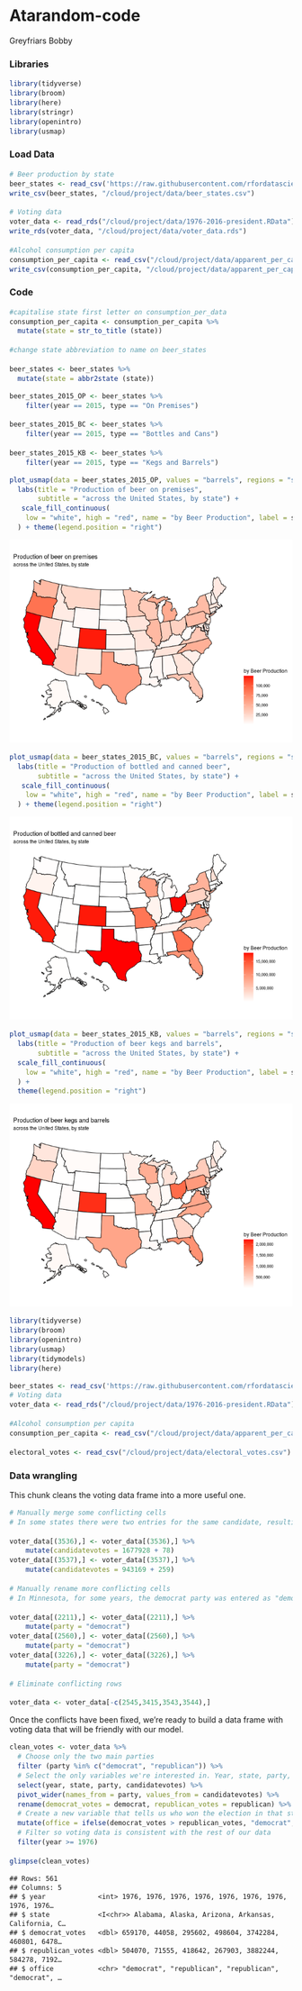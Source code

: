 Atarandom-code
================
Greyfriars Bobby

### Libraries

``` r
library(tidyverse)
library(broom)
library(here)
library(stringr)
library(openintro)
library(usmap)
```

### Load Data

``` r
# Beer production by state
beer_states <- read_csv('https://raw.githubusercontent.com/rfordatascience/tidytuesday/master/data/2020/2020-03-31/beer_states.csv')
write_csv(beer_states, "/cloud/project/data/beer_states.csv")

# Voting data
voter_data <- read_rds("/cloud/project/data/1976-2016-president.RData")
write_rds(voter_data, "/cloud/project/data/voter_data.rds")

#Alcohol consumption per capita
consumption_per_capita <- read_csv("/cloud/project/data/apparent_per_capita_alcohol_consumption_1977_2018.txt")
write_csv(consumption_per_capita, "/cloud/project/data/apparent_per_capita_alcohol_consumption_1977_2018.txt")
```

### Code

``` r
#capitalise state first letter on consumption_per_data
consumption_per_capita <- consumption_per_capita %>%
  mutate(state = str_to_title (state))

#change state abbreviation to name on beer_states

beer_states <- beer_states %>%
  mutate(state = abbr2state (state))
```

``` r
beer_states_2015_OP <- beer_states %>% 
    filter(year == 2015, type == "On Premises") 

beer_states_2015_BC <- beer_states %>% 
    filter(year == 2015, type == "Bottles and Cans") 

beer_states_2015_KB <- beer_states %>% 
    filter(year == 2015, type == "Kegs and Barrels") 
```

``` r
plot_usmap(data = beer_states_2015_OP, values = "barrels", regions = "state", color = "black") +
  labs(title = "Production of beer on premises",
       subtitle = "across the United States, by state") + 
   scale_fill_continuous(
    low = "white", high = "red", name = "by Beer Production", label = scales::comma
  ) + theme(legend.position = "right")
```

![](random-code_files/figure-gfm/beer_production_by_on_premises-1.png)<!-- -->

``` r
plot_usmap(data = beer_states_2015_BC, values = "barrels", regions = "state", color = "black") +
  labs(title = "Production of bottled and canned beer",
       subtitle = "across the United States, by state") + 
   scale_fill_continuous(
    low = "white", high = "red", name = "by Beer Production", label = scales::comma
  ) + theme(legend.position = "right")
```

![](random-code_files/figure-gfm/beer_production_by_bottles_and_cans-1.png)<!-- -->

``` r
plot_usmap(data = beer_states_2015_KB, values = "barrels", regions = "state", color = "black") +     
  labs(title = "Production of beer kegs and barrels",
       subtitle = "across the United States, by state") + 
  scale_fill_continuous(
    low = "white", high = "red", name = "by Beer Production", label = scales::comma
  ) + 
  theme(legend.position = "right")
```

![](random-code_files/figure-gfm/beer_production_by_kegs_and_barrels-1.png)<!-- -->

``` r
library(tidyverse)
library(broom)
library(openintro)
library(usmap)
library(tidymodels)
library(here)
```

``` r
beer_states <- read_csv('https://raw.githubusercontent.com/rfordatascience/tidytuesday/master/data/2020/2020-03-31/beer_states.csv')
# Voting data
voter_data <- read_rds("/cloud/project/data/1976-2016-president.RData")

#Alcohol consumption per capita
consumption_per_capita <- read_csv("/cloud/project/data/apparent_per_capita_alcohol_consumption_1977_2018.txt")

electoral_votes <- read_csv("/cloud/project/data/electoral_votes.csv")
```

### Data wrangling

This chunk cleans the voting data frame into a more useful one.

``` r
# Manually merge some conflicting cells
# In some states there were two entries for the same candidate, resulting in an undesired outcome when pivoting the data

voter_data[(3536),] <- voter_data[(3536),] %>%
    mutate(candidatevotes = 1677928 + 78)
voter_data[(3537),] <- voter_data[(3537),] %>%
    mutate(candidatevotes = 943169 + 259)

# Manually rename more conflicting cells
# In Minnesota, for some years, the democrat party was entered as "democratic". Our algorithm didn't pick up the string and resulted in NA's

voter_data[(2211),] <- voter_data[(2211),] %>%
    mutate(party = "democrat")
voter_data[(2560),] <- voter_data[(2560),] %>%
    mutate(party = "democrat")
voter_data[(3226),] <- voter_data[(3226),] %>%
    mutate(party = "democrat")

# Eliminate conflicting rows

voter_data <- voter_data[-c(2545,3415,3543,3544),]
```

Once the conflicts have been fixed, we’re ready to build a data frame
with voting data that will be friendly with our model.

``` r
clean_votes <- voter_data %>%
  # Choose only the two main parties
  filter (party %in% c("democrat", "republican")) %>% 
  # Select the only variables we're interested in. Year, state, party, and how many votes the party received
  select(year, state, party, candidatevotes) %>% 
  pivot_wider(names_from = party, values_from = candidatevotes) %>%
  rename(democrat_votes = democrat, republican_votes = republican) %>%
  # Create a new variable that tells us who won the election in that state
  mutate(office = ifelse(democrat_votes > republican_votes, "democrat", "republican")) %>%
  # Filter so voting data is consistent with the rest of our data
  filter(year >= 1976)

glimpse(clean_votes)
```

    ## Rows: 561
    ## Columns: 5
    ## $ year             <int> 1976, 1976, 1976, 1976, 1976, 1976, 1976, 1976, 1976…
    ## $ state            <I<chr>> Alabama, Alaska, Arizona, Arkansas, California, C…
    ## $ democrat_votes   <dbl> 659170, 44058, 295602, 498604, 3742284, 460801, 6478…
    ## $ republican_votes <dbl> 504070, 71555, 418642, 267903, 3882244, 584278, 7192…
    ## $ office           <chr> "democrat", "republican", "republican", "democrat", …
